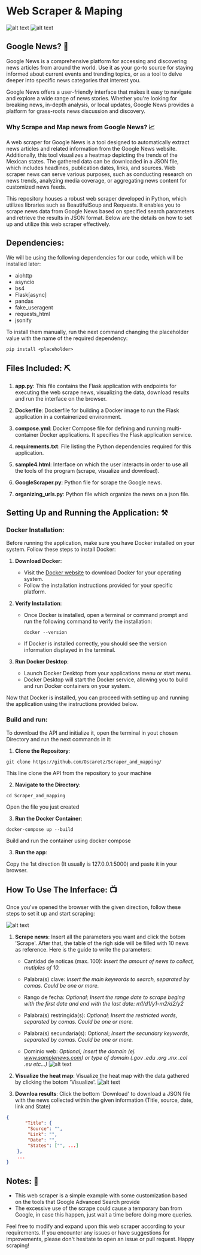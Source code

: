 
# Web Scraper & Maping
![alt text](https://img.shields.io/badge/Python-FFD43B?style=for-the-badge&logo=python&logoColor=blue) 
![alt text](https://img.shields.io/badge/VSCode-0078D4?style=for-the-badge&logo=visual%20studio%20code&logoColor=white)

## Google News?  📰

Google News is a comprehensive platform for accessing and discovering news articles from around the world. Use it as your go-to source for staying informed about current events and trending topics, or as a tool to delve deeper into specific news categories that interest you.

Google News offers a user-friendly interface that makes it easy to navigate and explore a wide range of news stories. Whether you're looking for breaking news, in-depth analysis, or local updates, Google News provides a platform for grass-roots news discussion and discovery.

### Why Scrape and Map news from Google News? 📈

A web scraper for Google News is a tool designed to automatically extract news articles and related information from the Google News website. Additionally, this tool visualizes a heatmap depicting the trends of the Mexican states. The gathered data can be downloaded in a JSON file, which includes headlines, publication dates, links, and sources. Web scraper news can serve various purposes, such as conducting research on news trends, analyzing media coverage, or aggregating news content for customized news feeds.

This repository houses a robust web scraper developed in Python, which utilizes libraries such as BeautifulSoup and Requests. It enables you to scrape news data from Google News based on specified search parameters and retrieve the results in JSON format. Below are the details on how to set up and utilize this web scraper effectively.

## Dependencies:
We will be using the following dependencies for our code, which will be installed later:

- aiohttp
- asyncio
- bs4
- Flask[async]
- pandas
- fake_useragent
- requests_html
- jsonify


To install them manually, run the next command changing the placeholder value with the name of the required dependency:

```
pip install <placeholder>
```

## Files Included: :pick:	

1. **app.py**: This file contains the Flask application with endpoints for executing the web scrape news, visualizing the data, download results and run the interface on the browser.

2. **Dockerfile**: Dockerfile for building a Docker image to run the Flask application in a containerized environment.

3. **compose.yml**: Docker Compose file for defining and running multi-container Docker applications. It specifies the Flask application service.

4. **requirements.txt**: File listing the Python dependencies required for this application.

5. **sample4.html**: Interface on which the user interacts in order to use all the tools of the program (scrape, visualize and download).

6. **GoogleScraper.py**: Python file for scrape the Google news.

4. **organizing_urls.py**: Python file which organize the news on a json file.


## Setting Up and Running the Application: ⚒️

### Docker Installation:

Before running the application, make sure you have Docker installed on your system. Follow these steps to install Docker:

1. **Download Docker**:
   - Visit the [Docker website](https://www.docker.com/get-started) to download Docker for your operating system.
   - Follow the installation instructions provided for your specific platform.

2. **Verify Installation**:
   - Once Docker is installed, open a terminal or command prompt and run the following command to verify the installation:
     ```
     docker --version
     ```
   - If Docker is installed correctly, you should see the version information displayed in the terminal.

3. **Run Docker Desktop**:
   - Launch Docker Desktop from your applications menu or start menu.
   - Docker Desktop will start the Docker service, allowing you to build and run Docker containers on your system.

Now that Docker is installed, you can proceed with setting up and running the application using the instructions provided below.

### Build and run:
To download the API and initialize it, open the terminal in yout chosen Directory and run the next commands in it:

1. **Clone the Repository**: 
```
git clone https://github.com/Oscaretz/Scraper_and_mapping/
```
This line clone the API from the repository to your machine

2. **Navigate to the Directory**:
```
cd Scraper_and_mapping
```
Open the file you just created

3. **Run the Docker Container**:
```
docker-compose up --build
```
Build and run the container using docker compose

3. **Run the app**:

  Copy the 1st direction (It usually is 127.0.0.1:5000) and paste it in your browser.



## How To Use The Inferface: :tv:

Once you've opened the browser with the given direction, follow these steps to set it up and start scraping:

![alt text](https://github.com/Oscaretz/Scraper_and_mapping/blob/main/ss/front.png?raw=true)

1. **Scrape news**:
   Insert all the parameters you want and click the botom 'Scrape'. After that, the table of the righ side will be filled with 10 news as reference. Here is the guide to write the parameters:

    - Cantidad de noticas (max. 100): _Insert the amount of news to collect, mutiples of 10._

    - Palabra(s) clave: _Insert the main keywords to search, separated by comas. Could be one or more._

    - Rango de fecha: _Optional; Insert the range date to scrape beging with the first date and end with the last date: m1/d1/y1-m2/d2/y2_

    - Palabra(s) restringida(s): _Optional; Insert the restricted words, separated by comas. Could be one or more._

    - Palabra(s) secundaria(s): Optional; _Insert the secundary keywords, separated by comas. Could be one or more._ 

    - Dominio web: _Optional; Insert the domain (ej. www.samplenews.com) or type of domain  (.gov .edu .org .mx .col .eu etc...)_
  ![alt text](https://github.com/Oscaretz/Scraper_and_mapping/blob/main/ss/scrapping.png?raw=true)

2. **Visualize the heat map**: Visualize the heat map with the data gathered by clicking the botom 'Visualize'.
![alt text](https://github.com/Oscaretz/Scraper_and_mapping/blob/main/ss/mapping.png?raw=true)

4. **Downloa results**:
   Click the bottom 'Download' to download a JSON file with the news collected within the given information (Title, source, date, link and State)

```json
{
       "Title": {
        "Source": "",
        "Link": "",
        "Date": "",
        "States": ["", ...] 
    }, 
    ...
}
```


## Notes: 📓

- This web scraper is a simple example with some customization based on the tools that Google Advanced Search provide
- The excessive use of the scrape could cause a temporary ban from Google, in case this happen, just wait a time before doing more queries.

Feel free to modify and expand upon this web scraper according to your requirements. If you encounter any issues or have suggestions for improvements, please don't hesitate to open an issue or pull request. Happy scraping!



